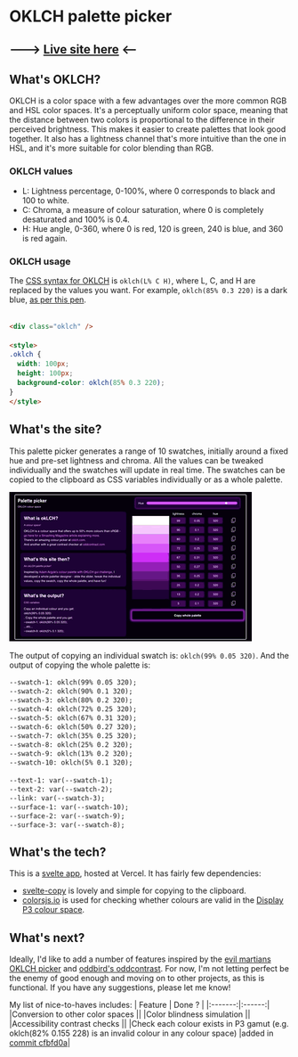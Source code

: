 # OKLCH palette picker

## --->  [Live site here](https://palette-picker-beta.vercel.app/)  <--

## What's OKLCH?
OKLCH is a color space with a few advantages over the more common RGB and HSL color spaces. It's a perceptually uniform color space, meaning that the distance between two colors is proportional to the difference in their perceived brightness. This makes it easier to create palettes that look good together. It also has a lightness channel that's more intuitive than the one in HSL, and it's more suitable for color blending than RGB.

### OKLCH values

- L: Lightness percentage, 0-100%, where 0 corresponds to black and 100 to white.
- C: Chroma, a measure of colour saturation, where 0 is completely desaturated and 100% is 0.4.
- H: Hue angle, 0-360, where 0 is red, 120 is green, 240 is blue, and 360 is red again.

### OKLCH usage

The [CSS syntax for OKLCH](https://developer.mozilla.org/en-US/docs/Web/CSS/color_value/oklch#syntax) is `oklch(L% C H)`, where L, C, and H are replaced by the values you want. For example, `oklch(85% 0.3 220)` is a dark blue, [as per this pen](https://codepen.io/ccozens/pen/zYyzewW).

```html

<div class="oklch" />

<style>
.oklch {
  width: 100px;
  height: 100px;
  background-color: oklch(85% 0.3 220);
}
</style>
```
## What's the site?
This palette picker generates a range of 10 swatches, initially around a fixed hue and pre-set lightness and chroma. All the values can be tweaked individually and the swatches will update in real time. The swatches can be copied to the clipboard as CSS variables individually or as a whole palette.

![site preview](https://github.com/ccozens/palettePicker/blob/main/src/lib/assets/pickerDemo.gif)

The output of copying an individual swatch is: `oklch(99% 0.05 320)`.
And the output of copying the whole palette is:
```
--swatch-1: oklch(99% 0.05 320);
--swatch-2: oklch(90% 0.1 320);
--swatch-3: oklch(80% 0.2 320);
--swatch-4: oklch(72% 0.25 320);
--swatch-5: oklch(67% 0.31 320);
--swatch-6: oklch(50% 0.27 320);
--swatch-7: oklch(35% 0.25 320);
--swatch-8: oklch(25% 0.2 320);
--swatch-9: oklch(13% 0.2 320);
--swatch-10: oklch(5% 0.1 320);

--text-1: var(--swatch-1);
--text-2: var(--swatch-2);
--link: var(--swatch-3);
--surface-1: var(--swatch-10);
--surface-2: var(--swatch-9);
--surface-3: var(--swatch-8);
```

## What's the tech?
This is a [svelte app](https://svelte.dev/), hosted at Vercel. It has fairly few dependencies:
- [svelte-copy](https://www.npmjs.com/package/svelte-copy) is lovely and simple for copying to the clipboard.
- [colorsjs.io](https://colorsjs.io/) is used for checking whether colours are valid in the [Display P3 colour space](https://en.wikipedia.org/wiki/DCI-P3).

## What's next?
Ideally, I'd like to add a number of features inspired by the [evil martians OKLCH picker](https://oklch.com/) and [oddbird's oddcontrast](oddcontrast.com). For now, I'm not letting perfect be the enemy of good enough and moving on to other projects, as this is functional. If you have any suggestions, please let me know!

My list of nice-to-haves includes:
| Feature |  Done ? |
|:-------:|:------:|
|Conversion to other color spaces ||
|Color blindness simulation ||
|Accessibility contrast checks ||
|Check each colour exists in P3 gamut (e.g. oklch(82% 0.155 228) is an invalid colour in any colour space) |added in [commit cfbfd0a](https://github.com/ccozens/palettePicker/commit/cfbfd0a6f5e7773b484c0ec50bc1bef486f22521)|